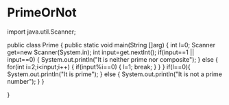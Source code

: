 # PrimeOrNot
import java.util.Scanner;

public class Prime {
	public static void main(String []arg)
	{
		int l=0;
		Scanner get=new Scanner(System.in);
		int input=get.nextInt();
		if(input==1 || input==0)
		{
			System.out.println("It is neither prime nor composite");
		}
		else
		{
			for(int i=2;i<input;i++)
			{
				if(input%i==0)
				{
					l=1;
					break;
				}
			}
		}
		if(l==0){
			System.out.println("It is prime");
		}
		else
		{
			System.out.println("It is not a prime number");
		}
	}

}
